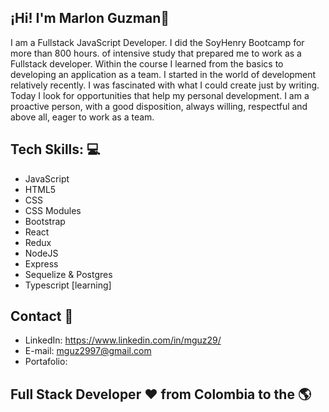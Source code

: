 
## ¡Hi! I'm Marlon Guzman👋
I am a Fullstack JavaScript Developer. I did the SoyHenry Bootcamp for more than 800 hours. of intensive study that prepared me to work as a Fullstack developer. Within the course I learned from the basics to developing an application as a team. I started in the world of development relatively recently. I was fascinated with what I could create just by writing. Today I look for opportunities that help my personal development. I am a proactive person, with a good disposition, always willing, respectful and above all, eager to work as a team.

## Tech Skills: 💻
* JavaScript
* HTML5
* CSS
* CSS Modules
* Bootstrap
* React
* Redux
* NodeJS 
* Express
* Sequelize & Postgres
* Typescript [learning]

## Contact 📩
* LinkedIn: https://www.linkedin.com/in/mguz29/
* E-mail: mguz2997@gmail.com
* Portafolio: 

## Full Stack Developer ❤️ from Colombia to the 🌎

<!--
**mguz29/Mguz29** is a ✨ _special_ ✨ repository because its `README.md` (this file) appears on your GitHub profile.

Here are some ideas to get you started:

- 🔭 I’m currently working on ...
- 🌱 I’m currently learning ...
- 👯 I’m looking to collaborate on ...
- 🤔 I’m looking for help with ...
- 💬 Ask me about ...
- 📫 How to reach me: ...
- 😄 Pronouns: ...
- ⚡ Fun fact: ...
* Tailwind [learning]
-->
